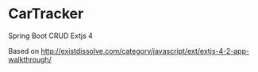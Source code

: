 # CarTracker
Spring Boot CRUD Extjs 4

Based on http://existdissolve.com/category/javascript/ext/extjs-4-2-app-walkthrough/
